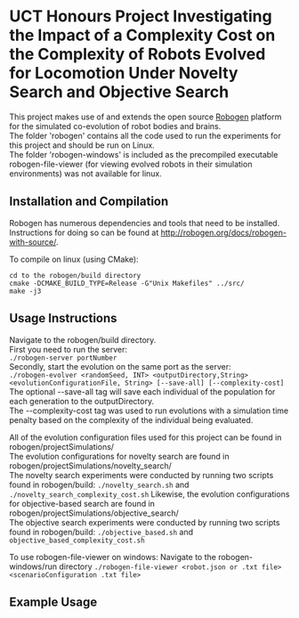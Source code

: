 # UCT Honours Project Investigating the Impact of a Complexity Cost on the Complexity of Robots Evolved for Locomotion Under Novelty Search and Objective Search

This project makes use of and extends the open source [Robogen](https://github.com/lis-epfl/robogen) platform for the simulated co-evolution of robot bodies and brains.  
The folder 'robogen' contains all the code used to run the experiments for this project and should be run on Linux.  
The folder 'robogen-windows' is included as the precompiled executable robogen-file-viewer (for viewing evolved robots in their simulation environments) was not available for linux.  

## Installation and Compilation

Robogen has numerous dependencies and tools that need to be installed. Instructions for doing so can be found at http://robogen.org/docs/robogen-with-source/.  

To compile on linux (using CMake):  
```
cd to the robogen/build directory
cmake -DCMAKE_BUILD_TYPE=Release -G"Unix Makefiles" ../src/
make -j3
```
## Usage Instructions
Navigate to the robogen/build directory.  
First you need to run the server:  
`./robogen-server portNumber`  
Secondly, start the evolution on the same port as the server:  
`./robogen-evolver <randomSeed, INT> <outputDirectory,String> <evolutionConfigurationFile, String> [--save-all] [--complexity-cost] ` 
The optional --save-all tag will save each individual of the population for each generation to the outputDirectory.  
The --complexity-cost tag was used to run evolutions with a simulation time penalty based on the complexity of the individual being evaluated.  

All of the evolution configuration files used for this project can be found in robogen/projectSimulations/  
The evolution configurations for novelty search are found in robogen/projectSimulations/novelty_search/  
The novelty search experiments were conducted by running two scripts found in robogen/build: `./novelty_search.sh` and `./novelty_search_complexity_cost.sh` 
Likewise, the evolution configurations for objective-based search are found in robogen/projectSimulations/objective_search/  
The objective search experiments were conducted by running two scripts found in robogen/build: `./objective_based.sh` and `objective_based_complexity_cost.sh`  

To use robogen-file-viewer on windows:
Navigate to the robogen-windows/run directory
`./robogen-file-viewer <robot.json or .txt file> <scenarioConfiguration .txt file>`

## Example Usage
